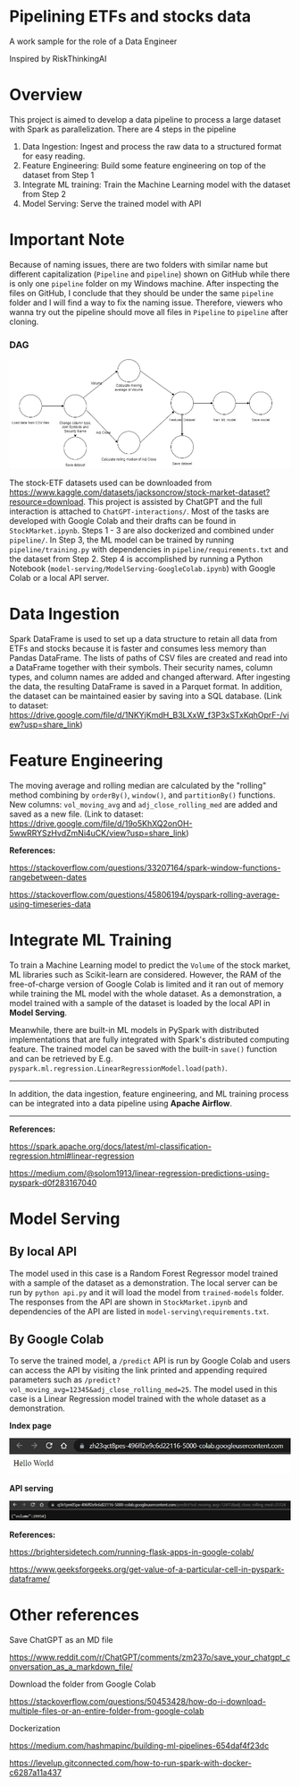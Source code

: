 # Pipelining ETFs and stocks data
A work sample for the role of a Data Engineer

Inspired by RiskThinkingAI

# Overview
This project is aimed to develop a data pipeline to process a large dataset with Spark as parallelization. There are 4 steps in the pipeline 
1. Data Ingestion: Ingest and process the raw data to a structured format for easy reading.
2. Feature Engineering: Build some feature engineering on top of the dataset from Step 1
3. Integrate ML training: Train the Machine Learning model with the dataset from Step 2
4. Model Serving: Serve the trained model with API

# Important Note
Because of naming issues, there are two folders with similar name but different capitalization (`Pipeline` and `pipeline`) shown on GitHub while there is only one `pipeline` folder on my Windows machine. After inspecting the files on GitHub, I conclude that they should be under the same `pipeline` folder and I will find a way to fix the naming issue. Therefore, viewers who wanna try out the pipeline should move all files in `Pipeline` to `pipeline` after cloning.

### DAG
![DAG](/pictures/DAG.png)

The stock-ETF datasets used can be downloaded from https://www.kaggle.com/datasets/jacksoncrow/stock-market-dataset?resource=download. This project is assisted by ChatGPT and the full interaction is attached to `ChatGPT-interactions/`. Most of the tasks are developed with Google Colab and their drafts can be found in `StockMarket.ipynb`. Steps 1 - 3 are also dockerized and combined under `pipeline/`. In Step 3, the ML model can be trained by running `pipeline/training.py` with dependencies in `pipeline/requirements.txt` and the dataset from Step 2. Step 4 is accomplished by running a Python Notebook (`model-serving/ModelServing-GoogleColab.ipynb`) with Google Colab or a local API server.

# Data Ingestion
Spark DataFrame is used to set up a data structure to retain all data from ETFs and stocks because it is faster and consumes less memory than Pandas DataFrame. The lists of paths of CSV files are created and read into a DataFrame together with their symbols. Their security names, column types, and column names are added and changed afterward. After ingesting the data, the resulting DataFrame is saved in a Parquet format. In addition, the dataset can be maintained easier by saving into a SQL database. (Link to dataset: https://drive.google.com/file/d/1NKYjKmdH_B3LXxW_f3P3xSTxKqhOprF-/view?usp=share_link)

# Feature Engineering
The moving average and rolling median are calculated by the "rolling" method combining by `orderBy()`, `window()`, and `partitionBy()` functions. New columns: `vol_moving_avg` and `adj_close_rolling_med` are added and saved as a new file. (Link to dataset: https://drive.google.com/file/d/19o5KhXQ2onOH-5wwRRYSzHvdZmNi4uCK/view?usp=share_link)

**References:**

https://stackoverflow.com/questions/33207164/spark-window-functions-rangebetween-dates

https://stackoverflow.com/questions/45806194/pyspark-rolling-average-using-timeseries-data

# Integrate ML Training
To train a Machine Learning model to predict the `Volume` of the stock market, ML libraries such as Scikit-learn are considered. However, the RAM of the free-of-charge version of Google Colab is limited and it ran out of memory while training the ML model with the whole dataset. As a demonstration, a model trained with a sample of the dataset is loaded by the local API in **Model Serving**.

Meanwhile, there are built-in ML models in PySpark with distributed implementations that are fully integrated with Spark's distributed computing feature. The trained model can be saved with the built-in `save()` function and can be retrieved by E.g. `pyspark.ml.regression.LinearRegressionModel.load(path)`.

-----
In addition, the data ingestion, feature engineering, and ML training process can be integrated into a data pipeline using **Apache Airflow**.

-----

**References:**

https://spark.apache.org/docs/latest/ml-classification-regression.html#linear-regression

https://medium.com/@solom1913/linear-regression-predictions-using-pyspark-d0f283167040

# Model Serving

## By local API
The model used in this case is a Random Forest Regressor model trained with a sample of the dataset as a demonstration. The local server can be run by `python api.py` and it will load the model from `trained-models` folder. The responses from the API are shown in `StockMarket.ipynb` and dependencies of the API are listed in `model-serving\requirements.txt`.


## By Google Colab
To serve the trained model, a `/predict` API is run by Google Colab and users can access the API by visiting the link printed and appending required parameters such as `/predict?vol_moving_avg=12345&adj_close_rolling_med=25`. The model used in this case is a Linear Regression model trained with the whole dataset as a demonstration.

**Index page**

![Hello World](/pictures/model-serving-1.jpg)

**API serving**

![/predict](/pictures/model-serving-2.jpg)


**References:**

https://brightersidetech.com/running-flask-apps-in-google-colab/

https://www.geeksforgeeks.org/get-value-of-a-particular-cell-in-pyspark-dataframe/


# Other references

Save ChatGPT as an MD file

https://www.reddit.com/r/ChatGPT/comments/zm237o/save_your_chatgpt_conversation_as_a_markdown_file/

Download the folder from Google Colab

https://stackoverflow.com/questions/50453428/how-do-i-download-multiple-files-or-an-entire-folder-from-google-colab

Dockerization

https://medium.com/hashmapinc/building-ml-pipelines-654daf4f23dc

https://levelup.gitconnected.com/how-to-run-spark-with-docker-c6287a11a437

